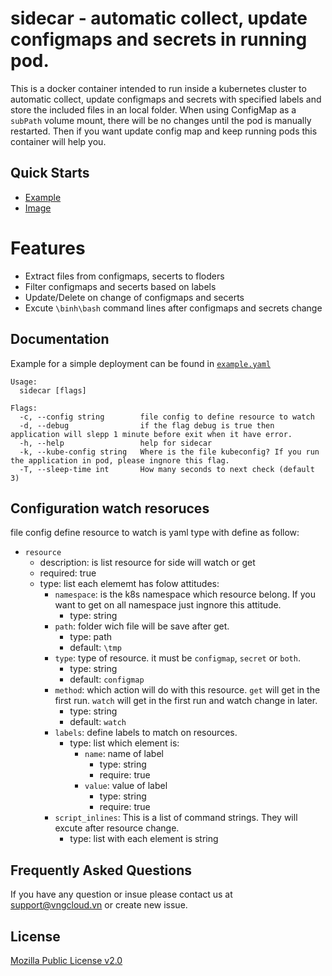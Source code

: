 
# sidecar - automatic collect, update configmaps and secrets in running pod.

This is a docker container intended to run inside a kubernetes cluster to automatic collect, update configmaps and secrets with specified labels and store the included files in an local folder. When using ConfigMap as a `subPath` volume mount, there will be no changes until the pod is manually restarted. Then if you want update config map and keep running pods this container will help you.

## Quick Starts

- [Example](./example/example.yaml)
- [Image](https://hub.docker.com/repository/docker/vinhph2/sidecar)

# Features

- Extract files from configmaps, secerts to floders
- Filter configmaps and secerts based on labels
- Update/Delete on change of configmaps and secerts
- Excute `\binh\bash` command lines after configmaps and secrets change

## Documentation
Example for a simple deployment can be found in [`example.yaml`](./example/example.yaml)
```
Usage:
  sidecar [flags]

Flags:
  -c, --config string        file config to define resource to watch
  -d, --debug                if the flag debug is true then application will slepp 1 minute before exit when it have error.
  -h, --help                 help for sidecar
  -k, --kube-config string   Where is the file kubeconfig? If you run the application in pod, please ingnore this flag.
  -T, --sleep-time int       How many seconds to next check (default 3)
```
## Configuration watch resoruces
file config define resource to watch is yaml type with define as follow:
- `resource`
    - description: is list resource for side will watch or get
    - required: true
    - type: list each elememt has folow attitudes:
        - `namespace`: is the k8s namespace which resource belong. If you want to get on all namespace just ingnore this attitude.
            - type: string
        - `path`: folder wich file will be save after get.
            - type: path
            - default: `\tmp`
        - `type`: type of resource. it must be `configmap`, `secret` or `both`.
            - type: string
            - default: `configmap`
        - `method`: which action will do with this resource. `get` will get in the first run. `watch` will get in the first run and watch change in later. 
            - type: string
            - default: `watch`
        - `labels`: define labels to match on resources. 
            - type: list which element is:
                - `name`: name of label
                    - type: string
                    - require: true
                - `value`: value of label
                    - type: string
                    - require: true
        - `script_inlines`: This is a list of command strings. They will excute after resource change. 
            - type: list with each element is string
## Frequently Asked Questions

If you have any question or insue please contact us at [support@vngcloud.vn](mailto:support@vngcloud.vn) or create new issue.

## License
[Mozilla Public License v2.0](./LICENSE)